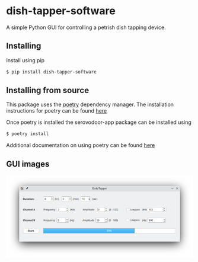 # dish-tapper-software 

A simple Python GUI for controlling a petrish dish tapping device.

## Installing
Install using pip 

```bash
$ pip install dish-tapper-software 
```

## Installing from source

This package uses the [poetry](https://python-poetry.org/) dependency manager.
The installation instructions for poetry can be found
[here](https://python-poetry.org/docs/#installation)

Once poetry is installed the serovodoor-app package can be installed using

```bash
$ poetry install
```
Additional documentation on using poetry can be found
[here](https://python-poetry.org/docs/)

## GUI images

![connect_tab](images/screenshot.png)


